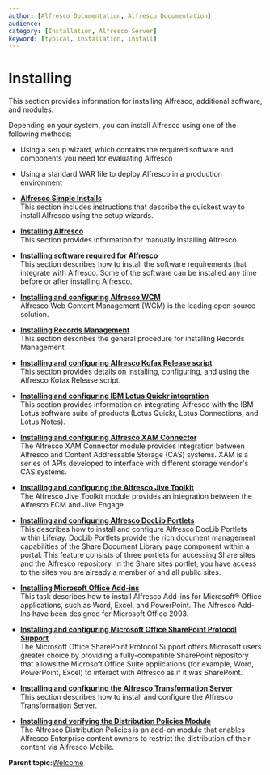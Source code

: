 ```yaml
---
author: [Alfresco Documentation, Alfresco Documentation]
audience: 
category: [Installation, Alfresco Server]
keyword: [typical, installation, install]
---
```


# Installing

This section provides information for installing Alfresco, additional software, and modules.

Depending on your system, you can install Alfresco using one of the following methods:

-   Using a setup wizard, which contains the required software and components you need for evaluating Alfresco
-   Using a standard WAR file to deploy Alfresco in a production environment

-   **[Alfresco Simple Installs](../concepts/simple-installs-intro.md)**  
This section includes instructions that describe the quickest way to install Alfresco using the setup wizards.
-   **[Installing Alfresco](../concepts/ch-install.md)**  
This section provides information for manually installing Alfresco.
-   **[Installing software required for Alfresco](../concepts/prereq-opt-install.md)**  
This section describes how to install the software requirements that integrate with Alfresco. Some of the software can be installed any time before or after installing Alfresco.
-   **[Installing and configuring Alfresco WCM](../concepts/WCM-intro.md)**  
Alfresco Web Content Management \(WCM\) is the leading open source solution.
-   **[Installing Records Management](../tasks/rm-install-proc.md)**  
This section describes the general procedure for installing Records Management.
-   **[Installing and configuring Alfresco Kofax Release script](../concepts/kofax-intro.md)**  
This section provides details on installing, configuring, and using the Alfresco Kofax Release script.
-   **[Installing and configuring IBM Lotus Quickr integration](../concepts/quickr-intro.md)**  
This section provides information on integrating Alfresco with the IBM Lotus software suite of products \(Lotus Quickr, Lotus Connections, and Lotus Notes\).
-   **[Installing and configuring Alfresco XAM Connector](../concepts/xam-intro.md)**  
The Alfresco XAM Connector module provides integration between Alfresco and Content Addressable Storage \(CAS\) systems. XAM is a series of APIs developed to interface with different storage vendor's CAS systems.
-   **[Installing and configuring the Alfresco Jive Toolkit](../concepts/jive-intro.md)**  
The Alfresco Jive Toolkit module provides an integration between the Alfresco ECM and Jive Engage.
-   **[Installing and configuring Alfresco DocLib Portlets](../tasks/dlp-install-config.md)**  
This describes how to install and configure Alfresco DocLib Portlets within Liferay. DocLib Portlets provide the rich document management capabilities of the Share Document Library page component within a portal. This feature consists of three portlets for accessing Share sites and the Alfresco repository. In the Share sites portlet, you have access to the sites you are already a member of and all public sites.
-   **[Installing Microsoft Office Add-ins](../tasks/ms-addins.md)**  
This task describes how to install Alfresco Add-ins for Microsoft® Office applications, such as Word, Excel, and PowerPoint. The Alfresco Add-Ins have been designed for Microsoft Office 2003.
-   **[Installing and configuring Microsoft Office SharePoint Protocol Support](../concepts/SharePoint-intro.md)**  
The Microsoft Office SharePoint Protocol Support offers Microsoft users greater choice by providing a fully-compatible SharePoint repository that allows the Microsoft Office Suite applications \(for example, Word, PowerPoint, Excel\) to interact with Alfresco as if it was SharePoint.
-   **[Installing and configuring the Alfresco Transformation Server](../concepts/transerv-intro.md)**  
This section describes how to install and configure the Alfresco Transformation Server.
-   **[Installing and verifying the Distribution Policies Module](../concepts/dist-pol-intro.md)**  
The Alfresco Distribution Policies is an add-on module that enables Alfresco Enterprise content owners to restrict the distribution of their content via Alfresco Mobile.

**Parent topic:**[Welcome](../concepts/welcome-infocenter.md)

